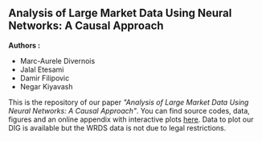 ## Analysis of Large Market Data Using Neural Networks: A Causal Approach
**Authors :**
- Marc-Aurele Divernois
- Jalal Etesami
- Damir Filipovic
- Negar Kiyavash

This is the repository of our paper _"Analysis of Large Market Data Using Neural Networks: A Causal Approach"_. You can find source codes, data, figures and an online appendix with interactive plots [here](https://marcaureledivernois.github.io/firm-network/). Data to plot our DIG is available but the WRDS data is not due to legal restrictions.

